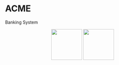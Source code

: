 ACME
======
Banking System
<p align="center">
    <img width = "100" src="https://avatars0.githubusercontent.com/u/53395?v=3&s=400" alt=""/>
    <img width = "100" src="http://devstickers.com/assets/img/pro/2p4i.png" alt=""/>
</p>
